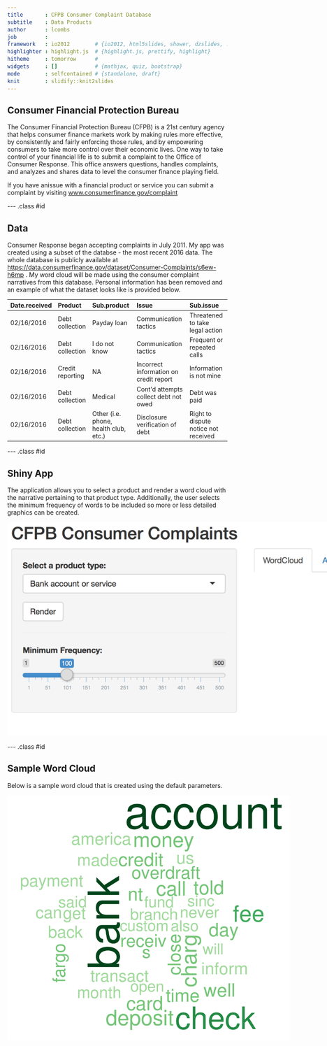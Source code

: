 ```yaml
---
title       : CFPB Consumer Complaint Database  
subtitle    : Data Products 
author      : lcombs
job         : 
framework   : io2012        # {io2012, html5slides, shower, dzslides, ...}
highlighter : highlight.js  # {highlight.js, prettify, highlight}
hitheme     : tomorrow      # 
widgets     : []            # {mathjax, quiz, bootstrap}
mode        : selfcontained # {standalone, draft}
knit        : slidify::knit2slides
---
```


<!-- Limit image width and height -->
<style type='text/css'>
img {
    max-height: 560px;
    max-width: 964px;
}
</style>

<!-- Center image on slide -->
<script src="http://ajax.aspnetcdn.com/ajax/jQuery/jquery-1.7.min.js"></script>
<script type='text/javascript'>
$(function() {
    $("p:has(img)").addClass('centered');
});
</script>

## Consumer Financial Protection Bureau

The Consumer Financial Protection Bureau (CFPB) is a 21st century agency that helps consumer finance markets work by making rules more effective, by consistently and fairly enforcing those rules, and by empowering consumers to take more control over their economic lives. One way to take control of your financial life is to submit a complaint to the Office of Consumer Response. This office answers questions, handles complaints, and analyzes and shares data to level the consumer finance playing field.

If you have anissue with a financial product or service you can submit a complaint by visiting www.consumerfinance.gov/complaint

--- .class #id 


## Data

Consumer Response began accepting complaints in July 2011. My app was created using a subset of the databse - the most recent 2016 data. The whole database is publicly available at https://data.consumerfinance.gov/dataset/Consumer-Complaints/s6ew-h6mp . My word cloud will be made using the consumer complaint narratives from this database. Personal information has been removed and an example of what the dataset looks like is provided below.


|Date.received |Product          |Sub.product                           |Issue                                  |Sub.issue                            |
|:-------------|:----------------|:-------------------------------------|:--------------------------------------|:------------------------------------|
|02/16/2016    |Debt collection  |Payday loan                           |Communication tactics                  |Threatened to take legal action      |
|02/16/2016    |Debt collection  |I do not know                         |Communication tactics                  |Frequent or repeated calls           |
|02/16/2016    |Credit reporting |NA                                    |Incorrect information on credit report |Information is not mine              |
|02/16/2016    |Debt collection  |Medical                               |Cont'd attempts collect debt not owed  |Debt was paid                        |
|02/16/2016    |Debt collection  |Other (i.e. phone, health club, etc.) |Disclosure verification of debt        |Right to dispute notice not received |

--- .class #id 


##  Shiny App

The application allows you to select a product and render a word cloud with the narrative pertaining to that product type. Additionally, the user selects the minimum frequency of words to be included so more or less detailed graphics can be created.

![width](./Picture1.png)

--- .class #id 

##  Sample Word Cloud

Below is a sample word cloud that is created using the default parameters. 

![width](Picture2.png)


